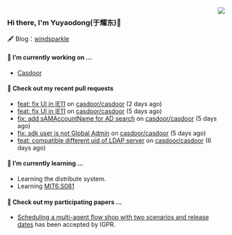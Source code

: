 <img align="right" src="https://github-readme-stats.vercel.app/api?username=leo220yuyaodog&show_icons=true&icon_color=805AD5&text_color=718096&bg_color=ffffff&hide_title=true" />

### Hi there, I'm Yuyaodong(于耀东)👋
🖋 Blog：[windsparkle](https://blog.windsparkle.top)
#### 🔭 I’m currently working on ...
- [Casdoor](https://github.com/casdoor)

#### 🔨 Check out my recent pull requests

- [feat: fix UI in IE11](https://github.com/casdoor/casdoor/pull/1878) on [casdoor/casdoor](https://github.com/casdoor/casdoor) (2 days ago)
- [feat: fix UI in IE11](https://github.com/casdoor/casdoor/pull/1871) on [casdoor/casdoor](https://github.com/casdoor/casdoor) (5 days ago)
- [fix: add sAMAccountName for AD search](https://github.com/casdoor/casdoor/pull/1869) on [casdoor/casdoor](https://github.com/casdoor/casdoor) (5 days ago)
- [fix: sdk user is not Global Admin](https://github.com/casdoor/casdoor/pull/1868) on [casdoor/casdoor](https://github.com/casdoor/casdoor) (5 days ago)
- [feat: compatible different uid of LDAP server](https://github.com/casdoor/casdoor/pull/1860) on [casdoor/casdoor](https://github.com/casdoor/casdoor) (6 days ago)

#### 🌱 I’m currently learning ...
- Learning the distribute system.
- Learning [MIT6.S081](https://pdos.csail.mit.edu/6.828/2021/schedule.html)

#### 📜 Check out my participating papers ...
- [Scheduling a multi-agent flow shop with two scenarios and release dates](https://www.tandfonline.com/doi/full/10.1080/00207543.2023.2188646) has been accepted by IGPR.


